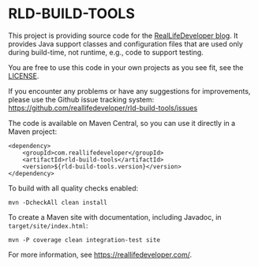 RLD-BUILD-TOOLS
===============

This project is providing source code for the [RealLifeDeveloper blog](https://reallifedeveloper.com/). It provides Java support classes
and configuration files that are used only during build-time, not runtime, e.g., code to support testing.

You are free to use this code in your own projects as you see fit, see the [LICENSE](license).

If you encounter any problems or have any suggestions for improvements, please use the Github issue tracking system:
https://github.com/reallifedeveloper/rld-build-tools/issues

The code is available on Maven Central, so you can use it directly in a Maven project:
```
<dependency>
    <groupId>com.reallifedeveloper</groupId>
    <artifactId>rld-build-tools</artifactId>
    <version>${rld-build-tools.version}</version>
</dependency>
```

To build with all quality checks enabled:

    mvn -DcheckAll clean install

To create a Maven site with documentation, including Javadoc, in `target/site/index.html`:

    mvn -P coverage clean integration-test site

For more information, see <https://reallifedeveloper.com/>.
